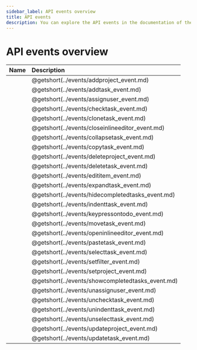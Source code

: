 ```yaml
---
sidebar_label: API events overview
title: API events 
description: You can explore the API events in the documentation of the DHTMLX JavaScript To Do List library. Browse developer guides and API reference, try out code examples and live demos, and download a free 30-day evaluation version of DHTMLX To Do List.
---
```


# API events overview


| Name                                      | Description                                      |
| :---------------------------------------- | :----------------------------------------------- |
| [](../events/addproject_event.md)         | @getshort(../events/addproject_event.md)         |
| [](../events/addtask_event.md)            | @getshort(../events/addtask_event.md)            |
| [](../events/assignuser_event.md)         | @getshort(../events/assignuser_event.md)         |
| [](../events/checktask_event.md)          | @getshort(../events/checktask_event.md)          |
| [](../events/clonetask_event.md)          | @getshort(../events/clonetask_event.md)          |
| [](../events/closeinlineeditor_event.md)  | @getshort(../events/closeinlineeditor_event.md)  |
| [](../events/collapsetask_event.md)       | @getshort(../events/collapsetask_event.md)       |
| [](../events/copytask_event.md)           | @getshort(../events/copytask_event.md)           |
| [](../events/deleteproject_event.md)      | @getshort(../events/deleteproject_event.md)      |
| [](../events/deletetask_event.md)         | @getshort(../events/deletetask_event.md)         |
| [](../events/edititem_event.md)           | @getshort(../events/edititem_event.md)           |
| [](../events/expandtask_event.md)         | @getshort(../events/expandtask_event.md)         |
| [](../events/hidecompletedtasks_event.md) | @getshort(../events/hidecompletedtasks_event.md) |
| [](../events/indenttask_event.md)         | @getshort(../events/indenttask_event.md)         |
| [](../events/keypressontodo_event.md)     | @getshort(../events/keypressontodo_event.md)     |
| [](../events/movetask_event.md)           | @getshort(../events/movetask_event.md)           |
| [](../events/openinlineeditor_event.md)   | @getshort(../events/openinlineeditor_event.md)   |
| [](../events/pastetask_event.md)          | @getshort(../events/pastetask_event.md)          |
| [](../events/selecttask_event.md)         | @getshort(../events/selecttask_event.md)         |
| [](../events/setfilter_event.md)          | @getshort(../events/setfilter_event.md)          |
| [](../events/setproject_event.md)         | @getshort(../events/setproject_event.md)         |
| [](../events/showcompletedtasks_event.md) | @getshort(../events/showcompletedtasks_event.md) |
| [](../events/unassignuser_event.md)       | @getshort(../events/unassignuser_event.md)       |
| [](../events/unchecktask_event.md)        | @getshort(../events/unchecktask_event.md)        |
| [](../events/unindenttask_event.md)       | @getshort(../events/unindenttask_event.md)       |
| [](../events/unselecttask_event.md)       | @getshort(../events/unselecttask_event.md)       |
| [](../events/updateproject_event.md)      | @getshort(../events/updateproject_event.md)      |
| [](../events/updatetask_event.md)         | @getshort(../events/updatetask_event.md)         |
